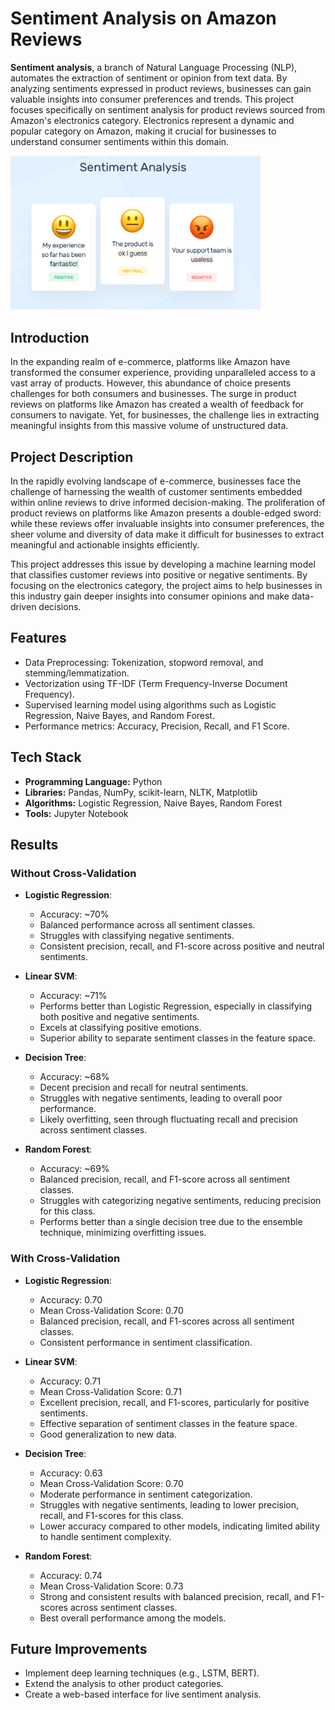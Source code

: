# Sentiment Analysis on Amazon Reviews
**Sentiment analysis**, a branch of Natural Language Processing (NLP), automates the extraction of sentiment or opinion from text data. By analyzing sentiments expressed in product reviews, businesses can gain valuable insights into consumer preferences and trends. This project focuses specifically on sentiment analysis for product reviews sourced from Amazon's electronics category. Electronics represent a dynamic and popular category on Amazon, making it crucial for businesses to understand consumer sentiments within this domain.

<img src="Sentiment-Analysis1.png" alt="Sentiment Analysis Chart" width="400"/>

## Introduction
In the expanding realm of e-commerce, platforms like Amazon have transformed the consumer experience, providing unparalleled access to a vast array of products. However, this abundance of choice presents challenges for both consumers and businesses. The surge in product reviews on platforms like Amazon has created a wealth of feedback for consumers to navigate. Yet, for businesses, the challenge lies in extracting meaningful insights from this massive volume of unstructured data.

## Project Description
In the rapidly evolving landscape of e-commerce, businesses face the challenge of harnessing the wealth of customer sentiments embedded within online reviews to drive informed decision-making. The proliferation of product reviews on platforms like Amazon presents a double-edged sword: while these reviews offer invaluable insights into consumer preferences, the sheer volume and diversity of data make it difficult for businesses to extract meaningful and actionable insights efficiently.

This project addresses this issue by developing a machine learning model that classifies customer reviews into positive or negative sentiments. By focusing on the electronics category, the project aims to help businesses in this industry gain deeper insights into consumer opinions and make data-driven decisions.

## Features
- Data Preprocessing: Tokenization, stopword removal, and stemming/lemmatization.
- Vectorization using TF-IDF (Term Frequency-Inverse Document Frequency).
- Supervised learning model using algorithms such as Logistic Regression, Naive Bayes, and Random Forest.
- Performance metrics: Accuracy, Precision, Recall, and F1 Score.


## Tech Stack
- **Programming Language:** Python
- **Libraries:** Pandas, NumPy, scikit-learn, NLTK, Matplotlib
- **Algorithms:** Logistic Regression, Naive Bayes, Random Forest
- **Tools:** Jupyter Notebook

## Results
### Without Cross-Validation

- **Logistic Regression**:
  - Accuracy: ~70%
  - Balanced performance across all sentiment classes.
  - Struggles with classifying negative sentiments.
  - Consistent precision, recall, and F1-score across positive and neutral sentiments.

- **Linear SVM**:
  - Accuracy: ~71%
  - Performs better than Logistic Regression, especially in classifying both positive and negative sentiments.
  - Excels at classifying positive emotions.
  - Superior ability to separate sentiment classes in the feature space.

- **Decision Tree**:
  - Accuracy: ~68%
  - Decent precision and recall for neutral sentiments.
  - Struggles with negative sentiments, leading to overall poor performance.
  - Likely overfitting, seen through fluctuating recall and precision across sentiment classes.

- **Random Forest**:
  - Accuracy: ~69%
  - Balanced precision, recall, and F1-score across all sentiment classes.
  - Struggles with categorizing negative sentiments, reducing precision for this class.
  - Performs better than a single decision tree due to the ensemble technique, minimizing overfitting issues.

### With Cross-Validation

- **Logistic Regression**:
  - Accuracy: 0.70
  - Mean Cross-Validation Score: 0.70
  - Balanced precision, recall, and F1-scores across all sentiment classes.
  - Consistent performance in sentiment classification.

- **Linear SVM**:
  - Accuracy: 0.71
  - Mean Cross-Validation Score: 0.71
  - Excellent precision, recall, and F1-scores, particularly for positive sentiments.
  - Effective separation of sentiment classes in the feature space.
  - Good generalization to new data.

- **Decision Tree**:
  - Accuracy: 0.63
  - Mean Cross-Validation Score: 0.70
  - Moderate performance in sentiment categorization.
  - Struggles with negative sentiments, leading to lower precision, recall, and F1-scores for this class.
  - Lower accuracy compared to other models, indicating limited ability to handle sentiment complexity.

- **Random Forest**:
  - Accuracy: 0.74
  - Mean Cross-Validation Score: 0.73
  - Strong and consistent results with balanced precision, recall, and F1-scores across sentiment classes.
  - Best overall performance among the models.

## Future Improvements
- Implement deep learning techniques (e.g., LSTM, BERT).
- Extend the analysis to other product categories.
- Create a web-based interface for live sentiment analysis.

